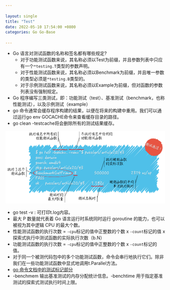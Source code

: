 ```yaml
---

layout: single  
title: "Test"  
date: 2022-05-10 17:54:00 +0800   
categories: Go Go-Base

---
```


* Go 语言对测试函数的名称和签名都有哪些规定?
	* 对于功能测试函数来说，其名称必须以Test为前缀，并且参数列表中只应有一个`*testing.T`类型的参数声明。
	* 对于性能测试函数来说，其名称必须以Benchmark为前缀，并且唯一参数的类型必须是`*testing.B`类型的。
	* 对于示例测试函数来说，其名称必须以Example为前缀，但对函数的参数列表没有强制规定。
* Go 程序编写三类测试，即：功能测试（test）、基准测试（benchmark，也称性能测试），以及示例测试（example）
* go 命令通常会缓存程序构建的结果，以便在将来的构建中重用。我们可以通过运行go env GOCACHE命令来查看缓存目录的路径。
* go clean -testcache将会删除所有的测试结果缓存。

 ![性能测试结果.png](/assets/img/性能测试结果.png)
*  go test -v : 可打印t.log内容。
*  最大 P 数量就代表着 Go 语言运行时系统同时运行 goroutine 的能力，也可以被视为其中逻辑 CPU 的最大个数。
*  性能测试函数的执行次数 = `-cpu`标记的值中正整数的个数 x `-count`标记的值 x 探索式执行中测试函数的实际执行次数（b.N）
*  功能测试函数的执行次数 = `-cpu`标记的值中正整数的个数 x `-count`标记的值。
*  对于同一个被测代码包中的多个功能测试函数，命令会串行地执行它们。除非我们在一些功能测试函数中显式地调用t.Parallel方法。
*  [go 命令文档中的测试标记部分](https://golang.google.cn/cmd/go/#hdr-Testing_flags)
*  -benchmem 输出基准测试的内存分配统计信息。-benchtime 用于指定基准测试的探索式测试执行时间上限。
